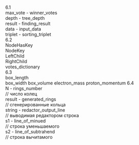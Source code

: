 6.1   
max_vote - winner_votes  
depth - tree_depth  
result - finding_result  
data - input_data  
triplet - sorting_triplet  
6.2  
NodeHasKey  
NodeKey  
LeftChild  
RightChild  
votes_dictionary  
6.3  
box_length  
box_width 
box_volume 
electron_mass 
proton_momentum 
6.4  
N - rings_number  
// число колец  
result - generated_rings  
// сгенерированные кольца  
string - redactor_output_line  
// выводимая редактором строка  
s1 - line_of_minued  
// строка уменьшаемого  
s2 - line_of_subtrahend  
// строка вычитамого  
